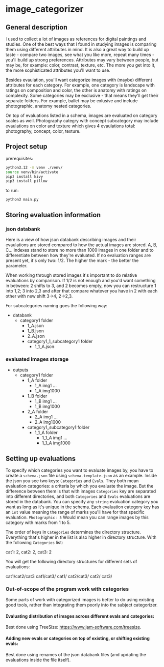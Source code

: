 # image_categorizer
## General description
I used to collect a lot of images as references for digital paintings and studies. One of the best 
ways that I found in studying images is comparing them using different attributes in mind.
It is also a great way to build up taste - compare two images, see what you like more, repeat many 
times - you'll build up strong preferences. Attributes may vary between people, but may be, for 
example: color, contrast, texture, etc. The more you get into it, the more sophisticated attributes 
you'll want to use.

Besides evaulation, you'll want categorize images with (maybe) different attributes
for each category. For example, one category is landscape with ratings on composition and color,
the other is anatomy with ratings on complexity. Some categories may be exclusive - that means
they'll get their separate folders. For example, ballet may be exlusive and include photographic,
anatomy nested categories.

On top of evaluations listed in a schema, images are evaluated on category scales as well.
Photography categry with concept subcategory may include evaulations on color and texture
which gives 4 evaulations total: photography, concept, color, texture.

## Project setup
prerequisites:
```bash
python3.12 -m venv ./venv/
source venv/bin/activate
pip3 install kivy
pip3 install pillow
```

to run:
```bash
python3 main.py
```

## Storing evaluation information
### json databank
Here is a view of how json databank describing images and their evaulations are stored compared to
how the actual images are stored. A, B, C... indexes stand to store no more than 1000 images in 
one folder and to differentiate between how they're evaluated. If no evaluation ranges are present 
yet, it's only two: 1/2. The higher the mark - the better the parameter. 

When working through
stored images it's important to do relative evaluations by comparison. If 1/2 is not enough and
you'd want something in between: 2 shifts to 3, and 2 becomes empty, now you can restructure 
1 into 1,2; 3 into 2,3 and after that compare whatever you have in 2 with each other with new shift 
3->4, 2->2,3.

For subcategories naming goes the following way: <category mark>_<subcategory mark>_<literal index>

- databank
    - category1 folder
        - 1_A.json
        - 1_B.json
        - 2_A.json
        - category1_1_subcategory1 folder
            - 1_1_A.json

### evaluated images storage
- outputs
    - category1 folder
        - 1_A folder
            - 1_A img1
            ...
            - 1_A img1000
        - 1_B folder
            - 1_B img1
            ...
            - 1_B img1000
        - 2_A folder
            - 2_A img1
            ...
            - 2_A img1000
        - category1_subcategory1 folder
            - 1_1_A folder
                - 1_1_A img1
                ...
                - 1_1_A img1000

## Setting up evaluations

To specify which categories you want to evaluate images by, you have to create a `schema.json` file
using `schema-template.json` as an example. Inside the json you see two keys:
`Categories` and `Evals`. They both mean evaluation categories: a criteria by which you evaluate the
image. But the difference between them is that with images `Categories` key are separated into
different directories, and both `Categories` and `Evals` evaluations are stored in the databank.
You can specify any `string` evaluation category you want as long as it's unique in the schema.
Each evaluation category key has an `int` value meaning the range of marks you'll have for that
specific evaluation. `Photographic: 5` Would mean you can range images by this category with marks 
from 1 to 5. 

The order of keys in `Categories` determines the directory structure. Everything that's higher in
the list is also higher in directory structure.
With the following `Categories` list:

cat1: 2,
cat2: 2,
cat3: 2

You will get the following directory structures for different sets of evaluations:

cat1/cat2/cat3
cat1/cat3/
cat1/
cat2/cat3/
cat2/
cat3/

### Out-of-scope of the program work with categories
Some parts of work with categorized images is better to do using existing good tools, rather than
integrating them poorly into the subject categorizer.

#### Evaluating distribution of images across different evals and categories:

Best done using TreeSize: https://www.jam-software.com/treesize. 

#### Adding new evals or categories on top of existing, or shifting existing evals:

Best done using renames of the json databank files (and updating the evaluations inside the file itself).

